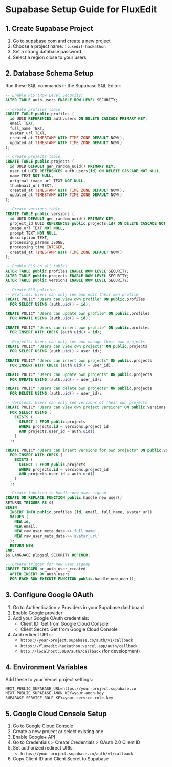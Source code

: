 # Supabase Setup Guide for FluxEdit

## 1. Create Supabase Project

1. Go to [supabase.com](https://supabase.com) and create a new project
2. Choose a project name: `fluxedit-hackathon`
3. Set a strong database password
4. Select a region close to your users

## 2. Database Schema Setup

Run these SQL commands in the Supabase SQL Editor:

```sql
-- Enable RLS (Row Level Security)
ALTER TABLE auth.users ENABLE ROW LEVEL SECURITY;

-- Create profiles table
CREATE TABLE public.profiles (
  id UUID REFERENCES auth.users ON DELETE CASCADE PRIMARY KEY,
  email TEXT,
  full_name TEXT,
  avatar_url TEXT,
  created_at TIMESTAMP WITH TIME ZONE DEFAULT NOW(),
  updated_at TIMESTAMP WITH TIME ZONE DEFAULT NOW()
);

-- Create projects table
CREATE TABLE public.projects (
  id UUID DEFAULT gen_random_uuid() PRIMARY KEY,
  user_id UUID REFERENCES auth.users(id) ON DELETE CASCADE NOT NULL,
  name TEXT NOT NULL,
  original_image_url TEXT NOT NULL,
  thumbnail_url TEXT,
  created_at TIMESTAMP WITH TIME ZONE DEFAULT NOW(),
  updated_at TIMESTAMP WITH TIME ZONE DEFAULT NOW()
);

-- Create versions table
CREATE TABLE public.versions (
  id UUID DEFAULT gen_random_uuid() PRIMARY KEY,
  project_id UUID REFERENCES public.projects(id) ON DELETE CASCADE NOT NULL,
  image_url TEXT NOT NULL,
  prompt TEXT NOT NULL,
  description TEXT,
  processing_params JSONB,
  processing_time INTEGER,
  created_at TIMESTAMP WITH TIME ZONE DEFAULT NOW()
);

-- Enable RLS on all tables
ALTER TABLE public.profiles ENABLE ROW LEVEL SECURITY;
ALTER TABLE public.projects ENABLE ROW LEVEL SECURITY;
ALTER TABLE public.versions ENABLE ROW LEVEL SECURITY;

-- Create RLS policies
-- Profiles: Users can only see and edit their own profile
CREATE POLICY "Users can view own profile" ON public.profiles
  FOR SELECT USING (auth.uid() = id);

CREATE POLICY "Users can update own profile" ON public.profiles
  FOR UPDATE USING (auth.uid() = id);

CREATE POLICY "Users can insert own profile" ON public.profiles
  FOR INSERT WITH CHECK (auth.uid() = id);

-- Projects: Users can only see and manage their own projects
CREATE POLICY "Users can view own projects" ON public.projects
  FOR SELECT USING (auth.uid() = user_id);

CREATE POLICY "Users can insert own projects" ON public.projects
  FOR INSERT WITH CHECK (auth.uid() = user_id);

CREATE POLICY "Users can update own projects" ON public.projects
  FOR UPDATE USING (auth.uid() = user_id);

CREATE POLICY "Users can delete own projects" ON public.projects
  FOR DELETE USING (auth.uid() = user_id);

-- Versions: Users can only see versions of their own projects
CREATE POLICY "Users can view own project versions" ON public.versions
  FOR SELECT USING (
    EXISTS (
      SELECT 1 FROM public.projects 
      WHERE projects.id = versions.project_id 
      AND projects.user_id = auth.uid()
    )
  );

CREATE POLICY "Users can insert versions for own projects" ON public.versions
  FOR INSERT WITH CHECK (
    EXISTS (
      SELECT 1 FROM public.projects 
      WHERE projects.id = versions.project_id 
      AND projects.user_id = auth.uid()
    )
  );

-- Create function to handle new user signup
CREATE OR REPLACE FUNCTION public.handle_new_user()
RETURNS TRIGGER AS $$
BEGIN
  INSERT INTO public.profiles (id, email, full_name, avatar_url)
  VALUES (
    NEW.id,
    NEW.email,
    NEW.raw_user_meta_data->>'full_name',
    NEW.raw_user_meta_data->>'avatar_url'
  );
  RETURN NEW;
END;
$$ LANGUAGE plpgsql SECURITY DEFINER;

-- Create trigger for new user signup
CREATE TRIGGER on_auth_user_created
  AFTER INSERT ON auth.users
  FOR EACH ROW EXECUTE FUNCTION public.handle_new_user();
```

## 3. Configure Google OAuth

1. Go to Authentication > Providers in your Supabase dashboard
2. Enable Google provider
3. Add your Google OAuth credentials:
   - Client ID: Get from Google Cloud Console
   - Client Secret: Get from Google Cloud Console
4. Add redirect URLs:
   - `https://your-project.supabase.co/auth/v1/callback`
   - `https://fluxedit-hackathon.vercel.app/auth/callback`
   - `http://localhost:3000/auth/callback` (for development)

## 4. Environment Variables

Add these to your Vercel project settings:

```env
NEXT_PUBLIC_SUPABASE_URL=https://your-project.supabase.co
NEXT_PUBLIC_SUPABASE_ANON_KEY=your-anon-key
SUPABASE_SERVICE_ROLE_KEY=your-service-role-key
```

## 5. Google Cloud Console Setup

1. Go to [Google Cloud Console](https://console.cloud.google.com)
2. Create a new project or select existing one
3. Enable Google+ API
4. Go to Credentials > Create Credentials > OAuth 2.0 Client ID
5. Set authorized redirect URIs:
   - `https://your-project.supabase.co/auth/v1/callback`
6. Copy Client ID and Client Secret to Supabase